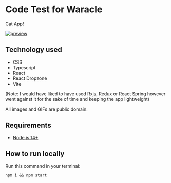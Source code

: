 # Code Test for Waracle

Cat App!

<a href="https://ibb.co/1n4wWQt"><img src="https://i.ibb.co/vBMKnq6/preview.png" alt="preview" border="0"></a>

## Technology used
- CSS
- Typescript
- React
- React Dropzone
- Vite

(Note: I would have liked to have used Rxjs, Redux or React Spring however went against it for the sake of time and keeping the app lightweight) 


All images and GIFs are public domain.

## Requirements
 -  [Node.js 14+](https://nodejs.org/en/) 

## How to run locally
Run this command in your terminal:

```npm i && npm start```
